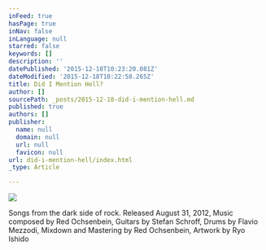 ```yaml
---
inFeed: true
hasPage: true
inNav: false
inLanguage: null
starred: false
keywords: []
description: ''
datePublished: '2015-12-18T10:23:20.081Z'
dateModified: '2015-12-18T10:22:58.265Z'
title: Did I Mention Hell?
author: []
sourcePath: _posts/2015-12-18-did-i-mention-hell.md
published: true
authors: []
publisher:
  name: null
  domain: null
  url: null
  favicon: null
url: did-i-mention-hell/index.html
_type: Article

---
```

![](https://s3-us-west-2.amazonaws.com/the-grid-img/p/ecd5bd982ad30580c8c66a7e8a1f8ba2cec5860e.jpg)

Songs from the dark side of rock.
Released August 31, 2012,  Music composed by Red Ochsenbein, Guitars by Stefan Schroff, Drums by Flavio Mezzodi,  Mixdown and Mastering by Red Ochsenbein,  Artwork by Ryo Ishido